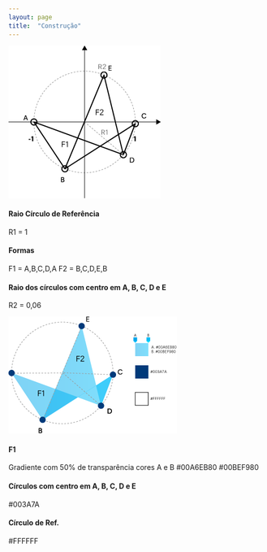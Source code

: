 ```yaml
---
layout: page
title:  "Construção"
---
```


![construção](./../assets/img/construcao1.png)

#### Raio Círculo de Referência
R1 = 1



#### Formas

F1 = A,B,C,D,A
F2 = B,C,D,E,B


#### Raio dos círculos com centro em A, B, C, D e E

R2 = 0,06


![preenchimentos](./../assets/img/construcao2.png)

#### F1
Gradiente com 50% de transparência cores A e B
#00A6EB80
#00BEF980

#### Círculos com centro em A, B, C, D e E
#003A7A

#### Círculo de Ref. 

#FFFFFF
